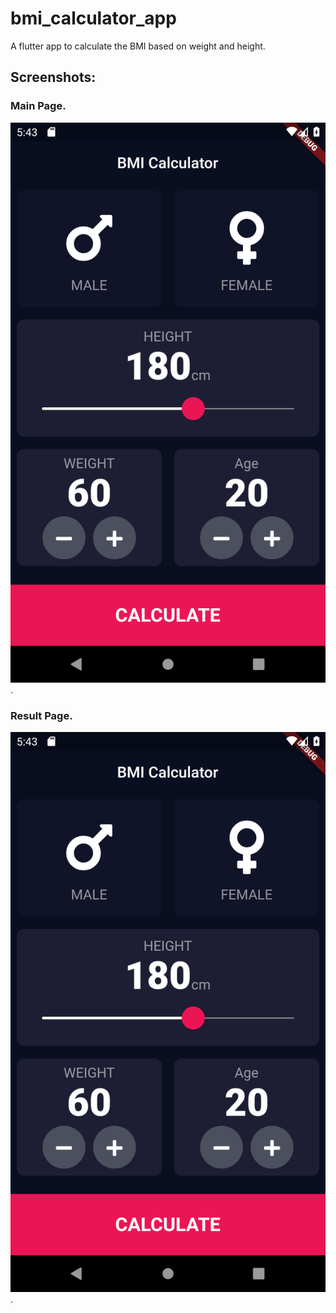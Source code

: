 # bmi_calculator_app

 A flutter app to calculate the BMI based on weight and height.

## Screenshots:
### Main Page.
![1](screenshots/1.png "Main Page").
### Result Page.
![2](screenshots/1.png).
